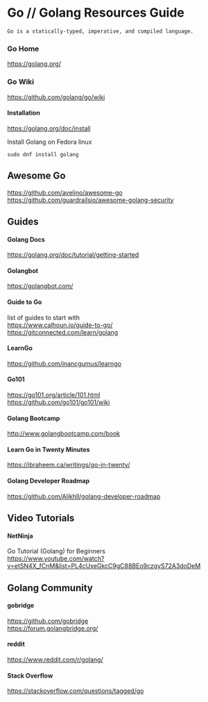 # Go // Golang Resources Guide

    Go is a statically-typed, imperative, and compiled language.
    
    
### Go Home  
https://golang.org/  

### Go Wiki
https://github.com/golang/go/wiki  

#### Installation
https://golang.org/doc/install  

Install Golang on Fedora linux  

```shell
sudo dnf install golang
```

## Awesome Go  
https://github.com/avelino/awesome-go  
https://github.com/guardrailsio/awesome-golang-security  

## Guides

#### Golang Docs
https://golang.org/doc/tutorial/getting-started  

#### Golangbot
https://golangbot.com/  

#### Guide to Go
list of guides to start with  
https://www.calhoun.io/guide-to-go/  
https://gitconnected.com/learn/golang  

#### LearnGo
https://github.com/inancgumus/learngo  

#### Go101
https://go101.org/article/101.html  
https://github.com/go101/go101/wiki  

#### Golang Bootcamp
http://www.golangbootcamp.com/book  

#### Learn Go in Twenty Minutes
https://ibraheem.ca/writings/go-in-twenty/  

#### Golang Developer Roadmap
https://github.com/Alikhll/golang-developer-roadmap  

## Video Tutorials

#### NetNinja 

Go Tutorial (Golang) for Beginners  
https://www.youtube.com/watch?v=etSN4X_fCnM&list=PL4cUxeGkcC9gC88BEo9czgyS72A3doDeM  

## Golang Community

#### gobridge
https://github.com/gobridge  
https://forum.golangbridge.org/  

#### reddit
https://www.reddit.com/r/golang/  

#### Stack Overflow
https://stackoverflow.com/questions/tagged/go  
